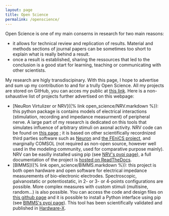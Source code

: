 ```yaml
---
layout: page
title: Open Science
permalink: /openscience/
---
```


Open Science is one of my main conserns in research for two main reasons:
* it allows for technical review and replication of results. Material and methods sections of journal papers can be sometimes too short to explain what is really behind a result. 
* once a result is established, sharing the ressources that led to the conclusion is a good start for learning, teaching or communicating with other scientists.

My research are higly transdiscipinary. With this page, I hope to advertise and sum up my contribution to and for a trully Open Science. All my projects are stored on GitHub, you can acces my public at [this link][github-link]. Here is a non-sxhaustive list of projects further advertised on this webpage:
* [NeuRon Virtulizer or NRV]({% link open_science/NRV.markdown %}): this python package is contains models of electrical interactions (stimulation, recording and impedance measurment) of peripheral nerve. A large part of my research is dedicated on this tools that simulates influence of arbitrary stimuli on axonal activity. NRV code can be found on [this page][nrv-github] ; it is based on other scientifically recordnized third parties software such as [Neuron][nrn-page] and [the FEniCS project][fenics-page], and marginally COMSOL (not required as non-open source, however well used in the modeling community, used for comparative purpose mainly). NRV can be easilly installed using pip (see [NRV's pypi page][nrv-pypi]), a full documentation of the project is [hosted on ReadTheDocs][nrv-readthedocs].
* [BIMMS]({% link open_science/BIMMS.markdown %}): this project is both open hardware and open software for electrical impedance measurements of bio-electronic electrodes. Spectroscopic, galvanostatic or potentiostatic, in 2- or 3- or 4-points configurations are possible. More complex measures with custom stimuli (multisine, random...) is also possible. You can access the code and design files on [this github page][bimms-github] and it is possible to install a Python interface using pip (see [BIMMS's pypi page][bimms-pypi]). This tool has been scientifically validated and published in [Hardware-X][bimms-hardwareX]. 



[github-link]: https://github.com/fkolbl/

[nrv-github]: https://github.com/fkolbl/NRV
[nrv-pypi]: https://pypi.org/project/nrv-py/
[nrv-readthedocs]: https://nrv.readthedocs.io/en/latest/

[nrn-page]: https://www.neuron.yale.edu/neuron/
[fenics-page]: https://fenicsproject.org
[COMSOL-page]: https://www.comsol.com

[bimms-github]: https://github.com/fkolbl/BIMMS
[bimms-pypi]: https://pypi.org/project/bimms/
[bimms-hardwareX]: https://www.hardware-x.com/article/S2468-0672(22)00132-8/fulltext